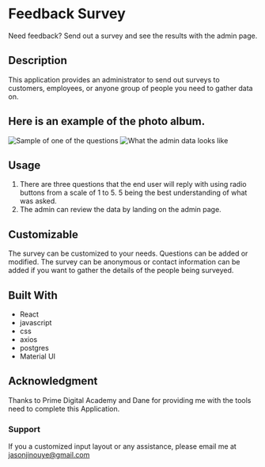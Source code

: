 # Feedback Survey

Need feedback? Send out a survey and see the results with the admin page. 

## Description

This application provides an administrator to send out surveys to customers, employees, or anyone group of people you need to gather data on. 

## Here is an example of the photo album. 

![Sample of one of the questions](https://imgur.com/tIRkGIW)
![What the admin data looks like](https://imgur.com/d9RhVq4)

## Usage

1. There are three questions that the end user will reply with using radio buttons from a scale of 1 to 5. 5 being the best understanding of what was asked. 
2. The admin can review the data by landing on the admin page. 

## Customizable

The survey can be customized to your needs. Questions can be added or modified. The survey can be anonymous or contact information can be added if you want to gather the details of the people being surveyed. 

## Built With 

- React
- javascript
- css
- axios
- postgres
- Material UI

## Acknowledgment
 
 Thanks to Prime Digital Academy and Dane for providing me with the tools need to complete this Application.

### Support

If you a customized input layout or any assistance, please email me at jasonjinouye@gmail.com